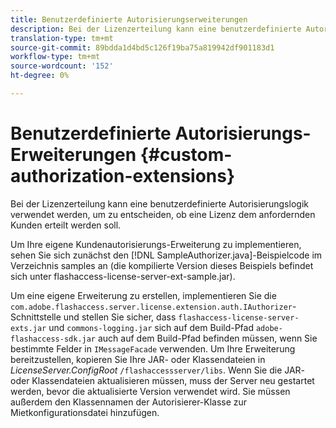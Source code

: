 ```yaml
---
title: Benutzerdefinierte Autorisierungserweiterungen
description: Bei der Lizenzerteilung kann eine benutzerdefinierte Autorisierungslogik verwendet werden, um zu entscheiden, ob eine Lizenz dem anfordernden Kunden erteilt werden soll.
translation-type: tm+mt
source-git-commit: 89bdda1d4bd5c126f19ba75a819942df901183d1
workflow-type: tm+mt
source-wordcount: '152'
ht-degree: 0%

---
```



# Benutzerdefinierte Autorisierungs-Erweiterungen {#custom-authorization-extensions}

Bei der Lizenzerteilung kann eine benutzerdefinierte Autorisierungslogik verwendet werden, um zu entscheiden, ob eine Lizenz dem anfordernden Kunden erteilt werden soll.

Um Ihre eigene Kundenautorisierungs-Erweiterung zu implementieren, sehen Sie sich zunächst den [!DNL SampleAuthorizer.java]-Beispielcode im Verzeichnis samples an (die kompilierte Version dieses Beispiels befindet sich unter flashaccess-license-server-ext-sample.jar).

Um eine eigene Erweiterung zu erstellen, implementieren Sie die `com.adobe.flashaccess.server.license.extension.auth.IAuthorizer`-Schnittstelle und stellen Sie sicher, dass `flashaccess-license-server-exts.jar` und `commons-logging.jar` sich auf dem Build-Pfad `adobe-flashaccess-sdk.jar` auch auf dem Build-Pfad befinden müssen, wenn Sie bestimmte Felder in `IMessageFacade` verwenden. Um Ihre Erweiterung bereitzustellen, kopieren Sie Ihre JAR- oder Klassendateien in *LicenseServer.ConfigRoot* `/flashaccessserver/libs`. Wenn Sie die JAR- oder Klassendateien aktualisieren müssen, muss der Server neu gestartet werden, bevor die aktualisierte Version verwendet wird. Sie müssen außerdem den Klassennamen der Autorisierer-Klasse zur Mietkonfigurationsdatei hinzufügen.
